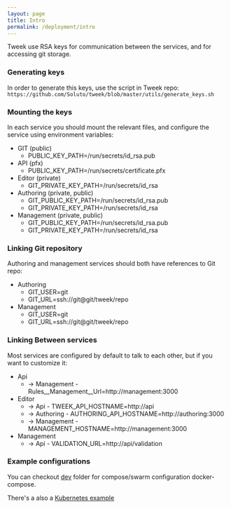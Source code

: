 ```yaml
---
layout: page
title: Intro
permalink: /deployment/intro
---
```


Tweek use RSA keys for communication between the services, and for accessing git storage.

### Generating keys

In order to generate this keys, use the script in Tweek repo:
``https://github.com/Soluto/tweek/blob/master/utils/generate_keys.sh``

### Mounting the keys
In each service you should mount the relevant files, and configure the service using environment variables:

- GIT (public)  
  - PUBLIC_KEY_PATH=/run/secrets/id_rsa.pub
- API (pfx)
  - PUBLIC_KEY_PATH=/run/secrets/certificate.pfx
- Editor (private)
  - GIT_PRIVATE_KEY_PATH=/run/secrets/id_rsa
- Authoring (private, public)
  - GIT_PUBLIC_KEY_PATH=/run/secrets/id_rsa.pub
  - GIT_PRIVATE_KEY_PATH=/run/secrets/id_rsa
- Management (private, public)
  - GIT_PUBLIC_KEY_PATH=/run/secrets/id_rsa.pub
  - GIT_PRIVATE_KEY_PATH=/run/secrets/id_rsa

### Linking Git repository

Authoring and management services should both have references to Git repo:

- Authoring
  - GIT_USER=git
  - GIT_URL=ssh://git@git/tweek/repo
- Management
  - GIT_USER=git
  - GIT_URL=ssh://git@git/tweek/repo

### Linking Between services

Most services are configured by default to talk to each other, but if you want to customize it:

- Api 
  - -> Management - Rules__Management__Url=http://management:3000
- Editor 
  - -> Api - TWEEK_API_HOSTNAME=http://api
  - -> Authoring - AUTHORING_API_HOSTNAME=http://authoring:3000
  - -> Management - MANAGEMENT_HOSTNAME=http://management:3000
- Management
  - -> Api - VALIDATION_URL=http://api/validation

### Example configurations
You can checkout [dev](https://github.com/Soluto/tweek/blob/master/deployments/dev) folder for compose/swarm configuration docker-compose.  

There's a also a [Kubernetes example](https://github.com/Soluto/tweek/tree/master/deployments/kubernetes)


